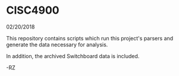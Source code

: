 # CISC4900

02/20/2018

This repository contains scripts which run this project's parsers and generate the data necessary for analysis.

In addition, the archived Switchboard data is included.

-RZ

